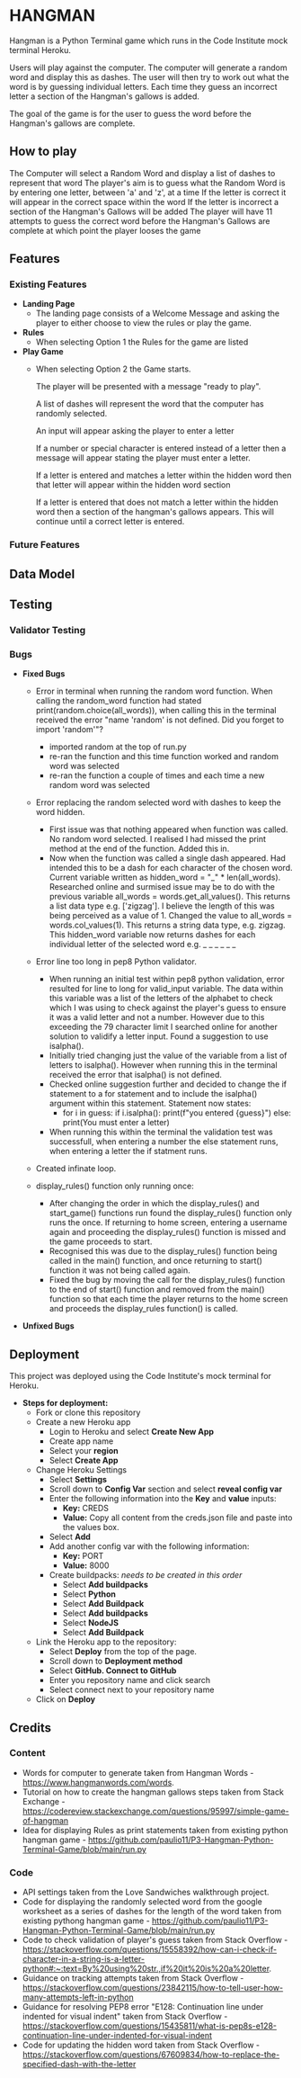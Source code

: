 # HANGMAN
Hangman is a Python Terminal game which runs in the Code Institute mock terminal Heroku.

Users will play against the computer. The computer will generate a random word and display this as dashes. The user will then try to work out what the word is by guessing individual letters. Each time they guess an incorrect letter a section of the Hangman's gallows is added.

The goal of the game is for the user to guess the word before the Hangman's gallows are complete.

## How to play

The Computer will select a Random Word and display a list of dashes to represent that word
The player's aim is to guess what the Random Word is by entering one letter, between 'a' and 'z', at a time 
If the letter is correct it will appear in the correct space within the word
If the letter is incorrect a section of the Hangman's Gallows will be added
The player will have 11 attempts to guess the correct word before the Hangman's Gallows are complete at which point the player looses the game

## Features

### Existing Features

- __Landing Page__
    - The landing page consists of a Welcome Message and asking the player to either choose to view the rules or play the game.
- __Rules__
    - When selecting Option 1 the Rules for the game are listed
- __Play Game__
    - When selecting Option 2 the Game starts. 
    
        The player will be presented with a message "ready to play". 

        A list of dashes will represent the word that the computer has randomly selected.

        An input will appear asking the player to enter a letter

        If a number or special character is entered instead of a letter then a message will appear stating the player must enter a letter.

        If a letter is entered and matches a letter within the hidden word then that letter will appear within the hidden word section

        If a letter is entered that does not match a letter within the hidden word then a section of the hangman's gallows appears. This will continue until a correct letter is entered.

### Future Features

## Data Model

## Testing

### Validator Testing

### Bugs

- __Fixed Bugs__

    - Error in terminal when running the random word function. When calling the random_word function had stated print(random.choice(all_words)), when calling this in the terminal received the error "name 'random' is not defined. Did you forget to import 'random'"?
        - imported random at the top of run.py
        - re-ran the function and this time function worked and random word was selected
        - re-ran the function a couple of times and each time a new random word was selected
    
    - Error replacing the random selected word with dashes to keep the word hidden.
        - First issue was that nothing appeared when function was called. No random word selected. I realised I had missed the print method at the end of the function. Added this in.
        - Now when the function was called a single dash appeared. Had intended this to be a dash for each character of the chosen word. Current variable written as hidden_word = "_" * len(all_words). Researched online and surmised issue may be to do with the previous variable all_words = words.get_all_values(). This returns a list data type e.g. ['zigzag']. I believe the length of this was being perceived as a value of 1. Changed the value to all_words = words.col_values(1). This returns a string data type, e.g. zigzag. This hidden_word variable now returns dashes for each individual letter of the selected word e.g. _ _ _ _ _ _
    
    - Error line too long in pep8 Python validator.
        - When running an initial test within pep8 python validation, error resulted for line to long for valid_input variable. The data within this variable was a list of the letters of the alphabet to check which I was using to check against the player's guess to ensure it was a valid letter and not a number. However due to this exceeding the 79 character limit I searched online for another solution to validify a letter input. Found a suggestion to use isalpha().
        - Initially tried changing just the value of the variable from a list of letters to isalpha(). However when running this in the terminal received the error that isalpha() is not defined.
        - Checked online suggestion further and decided to change the if statement to a for statement and to include the isalpha() argument within this statement. Statement now states:
            - for i in guess:
                if i.isalpha():
                    print(f"you entered {guess}")
                else:
                    print(You must enter a letter)
        - When running this within the terminal the validation test was successfull, when entering a number the else statement runs, when entering a letter the if statment runs.
    - Created infinate loop.
    - display_rules() function only running once:
        - After changing the order in which the display_rules() and start_game() functions run found the display_rules() function only runs the once. If returning to home screen, entering a username again and proceeding the display_rules() function is missed and the game proceeds to start.
        - Recognised this was due to the display_rules() function being called in the main() function, and once returning to start() function it was not being called again.
        - Fixed the bug by moving the call for the display_rules() function to the end of start() function and removed from the main() function so that each time the player returns to the home screen and proceeds the display_rules function() is called.


    
- __Unfixed Bugs__

## Deployment

This project was deployed using the Code Institute's mock terminal for Heroku.

- __Steps for deployment:__
    - Fork or clone this repository
    - Create a new Heroku app
        - Login to Heroku and select __Create New App__
        - Create app name
        - Select your __region__
        - Select __Create App__
    - Change Heroku Settings
        - Select __Settings__
        - Scroll down to __Config Var__ section and select __reveal config var__
        - Enter the following information into the __Key__ and __value__ inputs:
            - __Key:__ CREDS
            - __Value:__ Copy all content from the creds.json file and paste into the values box.
        - Select __Add__
        - Add another config var with the following information:
            - __Key:__ PORT
            - __Value:__ 8000
        - Create buildpacks: _needs to be created in this order_
            - Select __Add buildpacks__
            - Select __Python__
            - Select __Add Buildpack__
            - Select __Add buildpacks__
            - Select __NodeJS__
            - Select __Add Buildpack__     
    - Link the Heroku app to the repository:
        - Select __Deploy__ from the top of the page.
        - Scroll down to __Deployment method__
        - Select __GitHub. Connect to GitHub__
        - Enter you repository name and click search
        - Select connect next to your repository name
    - Click on __Deploy__

## Credits

### Content
- Words for computer to generate taken from Hangman Words - https://www.hangmanwords.com/words.
- Tutorial on how to create the hangman gallows steps taken from Stack Exchange - https://codereview.stackexchange.com/questions/95997/simple-game-of-hangman
- Idea for displaying Rules as print statements taken from existing python hangman game - https://github.com/paulio11/P3-Hangman-Python-Terminal-Game/blob/main/run.py

### Code
- API settings taken from the Love Sandwiches walkthrough project.
- Code for displaying the randomly selected word from the google worksheet as a series of dashes for the length of the word taken from existing pythong hangman game - https://github.com/paulio11/P3-Hangman-Python-Terminal-Game/blob/main/run.py 
- Code to check validation of player's guess taken from Stack Overflow - https://stackoverflow.com/questions/15558392/how-can-i-check-if-character-in-a-string-is-a-letter-python#:~:text=By%20using%20str.,if%20it%20is%20a%20letter. 
- Guidance on tracking attempts taken from Stack Overflow - https://stackoverflow.com/questions/23842115/how-to-tell-user-how-many-attempts-left-in-python
- Guidance for resolving PEP8 error "E128: Continuation line under indented for visual indent" taken from Stack Overflow - https://stackoverflow.com/questions/15435811/what-is-pep8s-e128-continuation-line-under-indented-for-visual-indent
- Code for updating the hidden word taken from Stack Overflow - https://stackoverflow.com/questions/67609834/how-to-replace-the-specified-dash-with-the-letter
